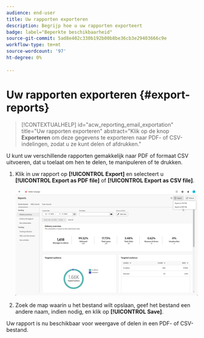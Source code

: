 ```yaml
---
audience: end-user
title: Uw rapporten exporteren
description: Begrijp hoe u uw rapporten exporteert
badge: label="Beperkte beschikbaarheid"
source-git-commit: 5ad8e402c330b192b00b8be36cb3e29403666c9e
workflow-type: tm+mt
source-wordcount: '97'
ht-degree: 0%

---
```



# Uw rapporten exporteren {#export-reports}

>[!CONTEXTUALHELP]
>id="acw_reporting_email_exportation"
>title="Uw rapporten exporteren"
>abstract="Klik op de knop **Exporteren** om deze gegevens te exporteren naar PDF- of CSV-indelingen, zodat u ze kunt delen of afdrukken."

U kunt uw verschillende rapporten gemakkelijk naar PDF of formaat CSV uitvoeren, dat u toelaat om hen te delen, te manipuleren of te drukken.

1. Klik in uw rapport op **[!UICONTROL Export]** en selecteert u **[!UICONTROL Export as PDF file]** of **[!UICONTROL Export as CSV file]**.

   ![](assets/global_report_export.png)

1. Zoek de map waarin u het bestand wilt opslaan, geef het bestand een andere naam, indien nodig, en klik op **[!UICONTROL Save]**.

Uw rapport is nu beschikbaar voor weergave of delen in een PDF- of CSV-bestand.

